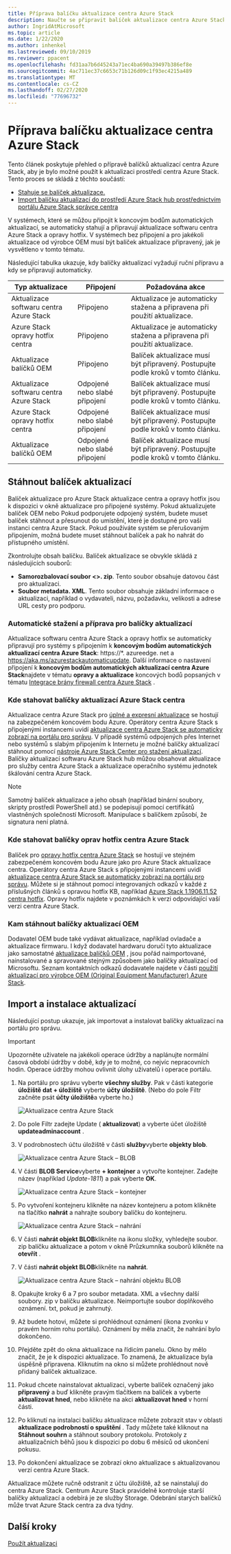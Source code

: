 ```yaml
---
title: Příprava balíčku aktualizace centra Azure Stack
description: Naučte se připravit balíček aktualizace centra Azure Stack.
author: IngridAtMicrosoft
ms.topic: article
ms.date: 1/22/2020
ms.author: inhenkel
ms.lastreviewed: 09/10/2019
ms.reviewer: ppacent
ms.openlocfilehash: fd31aa7b6d45243a71ec4ba690a39497b386ef8e
ms.sourcegitcommit: 4ac711ec37c6653c71b126d09c1f93ec4215a489
ms.translationtype: MT
ms.contentlocale: cs-CZ
ms.lasthandoff: 02/27/2020
ms.locfileid: "77696732"
---
```

# <a name="prepare-an-azure-stack-hub-update-package"></a>Příprava balíčku aktualizace centra Azure Stack

Tento článek poskytuje přehled o přípravě balíčků aktualizací centra Azure Stack, aby je bylo možné použít k aktualizaci prostředí centra Azure Stack. Tento proces se skládá z těchto součástí:

- [Stahuje se balíček aktualizace.](#download-the-update-package)
- [Import balíčku aktualizací do prostředí Azure Stack hub prostřednictvím portálu Azure Stack správce centra](#import-and-install-updates)

V systémech, které se můžou připojit k koncovým bodům automatických aktualizací, se automaticky stahují a připravují aktualizace softwaru centra Azure Stack a opravy hotfix. V systémech bez připojení a pro jakékoli aktualizace od výrobce OEM musí být balíček aktualizace připravený, jak je vysvětleno v tomto tématu.  

Následující tabulka ukazuje, kdy balíčky aktualizací vyžadují ruční přípravu a kdy se připravují automaticky.

| Typ aktualizace | Připojení | Požadována akce |
| --- | --- | --- |
| Aktualizace softwaru centra Azure Stack | Připojeno | Aktualizace je automaticky stažena a připravena při použití aktualizace. |
| Azure Stack opravy hotfix centra | Připojeno | Aktualizace je automaticky stažena a připravena při použití aktualizace. |
| Aktualizace balíčků OEM | Připojeno | Balíček aktualizace musí být připravený. Postupujte podle kroků v tomto článku. |
| Aktualizace softwaru centra Azure Stack | Odpojené nebo slabé připojení | Balíček aktualizace musí být připravený. Postupujte podle kroků v tomto článku. |
| Azure Stack opravy hotfix centra | Odpojené nebo slabé připojení | Balíček aktualizace musí být připravený. Postupujte podle kroků v tomto článku. |
| Aktualizace balíčků OEM | Odpojené nebo slabé připojení | Balíček aktualizace musí být připravený. Postupujte podle kroků v tomto článku. |

## <a name="download-the-update-package"></a>Stáhnout balíček aktualizací
Balíček aktualizace pro Azure Stack aktualizace centra a opravy hotfix jsou k dispozici v okně aktualizace pro připojené systémy. Pokud aktualizujete balíček OEM nebo Pokud podporujete odpojený systém, budete muset balíček stáhnout a přesunout do umístění, které je dostupné pro vaši instanci centra Azure Stack. Pokud používáte systém se přerušovaným připojením, možná budete muset stáhnout balíček a pak ho nahrát do přístupného umístění.

Zkontrolujte obsah balíčku. Balíček aktualizace se obvykle skládá z následujících souborů:

-   **Samorozbalovací soubor \<>. zip**. Tento soubor obsahuje datovou část pro aktualizaci.
- **Soubor metadata. XML**. Tento soubor obsahuje základní informace o aktualizaci, například o vydavateli, názvu, požadavku, velikosti a adrese URL cesty pro podporu.

### <a name="automatic-download-and-preparation-for-update-packages"></a>Automatické stažení a příprava pro balíčky aktualizací
Aktualizace softwaru centra Azure Stack a opravy hotfix se automaticky připravují pro systémy s připojením k **koncovým bodům automatických aktualizací centra Azure Stack**: https://*. azureedge. net a https://aka.ms/azurestackautomaticupdate. Další informace o nastavení připojení k **koncovým bodům automatických aktualizací centra Azure Stack**najdete v tématu **opravy a aktualizace** koncových bodů popsaných v tématu [Integrace brány firewall centra Azure Stack](https://docs.microsoft.com/azure-stack/operator/azure-stack-integrate-endpoints#ports-and-urls-outbound) .

### <a name="where-to-download-azure-stack-hub-update-packages"></a>Kde stahovat balíčky aktualizací Azure Stack centra

Aktualizace centra Azure Stack pro [úplné a expresní aktualizace](https://docs.microsoft.com/azure-stack/operator/azure-stack-updates#update-package-types) se hostují na zabezpečeném koncovém bodu Azure. Operátory centra Azure Stack s připojenými instancemi uvidí [aktualizace centra Azure Stack se automaticky zobrazí na portálu pro správu](https://docs.microsoft.com/azure-stack/operator/azure-stack-update-prepare-package#automatic-download-and-preparation-for-update-packages). V případě systémů odpojených přes Internet nebo systémů s slabým připojením k Internetu je možné balíčky aktualizací stáhnout pomocí [nástroje Azure Stack Center pro stažení aktualizací](https://aka.ms/azurestackupdatedownload). Balíčky aktualizací softwaru Azure Stack hub můžou obsahovat aktualizace pro služby centra Azure Stack a aktualizace operačního systému jednotek škálování centra Azure Stack.

>[!NOTE]
>Samotný balíček aktualizace a jeho obsah (například binární soubory, skripty prostředí PowerShell atd.) se podepisují pomocí certifikátů vlastněných společností Microsoft. Manipulace s balíčkem způsobí, že signatura není platná.


### <a name="where-to-download-azure-stack-hub-hotfix-packages"></a>Kde stahovat balíčky oprav hotfix centra Azure Stack

Balíček pro [opravy hotfix centra Azure Stack](https://docs.microsoft.com/azure-stack/operator/azure-stack-updates#update-package-types) se hostují ve stejném zabezpečeném koncovém bodu Azure jako pro Azure Stack aktualizace centra. Operátory centra Azure Stack s připojenými instancemi uvidí [aktualizace centra Azure Stack se automaticky zobrazí na portálu pro správu](https://docs.microsoft.com/azure-stack/operator/azure-stack-update-prepare-package#automatic-download-and-preparation-for-update-packages). Můžete si je stáhnout pomocí integrovaných odkazů v každé z příslušných článků s opravou hotfix KB, například [Azure Stack 1.1906.11.52 centra hotfix](https://support.microsoft.com/help/4515650). Opravy hotfix najdete v poznámkách k verzi odpovídající vaší verzi centra Azure Stack.

### <a name="where-to-download-oem-update-packages"></a>Kam stáhnout balíčky aktualizací OEM
Dodavatel OEM bude také vydávat aktualizace, například ovladače a aktualizace firmwaru. I když dodavatel hardwaru doručí tyto aktualizace jako samostatné [aktualizace balíčků OEM](https://docs.microsoft.com/azure-stack/operator/azure-stack-updates#update-package-types) , jsou pořád naimportované, nainstalované a spravované stejným způsobem jako balíčky aktualizací od Microsoftu. Seznam kontaktních odkazů dodavatele najdete v části [použití aktualizací pro výrobce OEM (Original Equipment Manufacturer) Azure Stack](https://docs.microsoft.com/azure-stack/operator/azure-stack-update-oem#oem-contact-information).

## <a name="import-and-install-updates"></a>Import a instalace aktualizací

Následující postup ukazuje, jak importovat a instalovat balíčky aktualizací na portálu pro správu.

> [!Important]  
> Upozorněte uživatele na jakékoli operace údržby a naplánujte normální časová období údržby v době, kdy je to možné, co nejvíc nepracovních hodin. Operace údržby mohou ovlivnit úlohy uživatelů i operace portálu.

1.  Na portálu pro správu vyberte **všechny služby**. Pak v části kategorie **úložiště dat + úložiště** vyberte **účty úložiště**. (Nebo do pole Filtr začněte psát **účty úložiště**a vyberte ho.)

    ![Aktualizace centra Azure Stack](./media/azure-stack-update-prepare-package/image1.png) 

1.  Do pole Filtr zadejte Update ( **aktualizovat**) a vyberte účet úložiště **updateadminaccount** .

2.  V podrobnostech účtu úložiště v části **služby**vyberte **objekty blob**.

    ![Aktualizace centra Azure Stack – BLOB](./media/azure-stack-update-prepare-package/image2.png)

1.  V části **BLOB Service**vyberte **+ kontejner** a vytvořte kontejner. Zadejte název (například *Update-1811*) a pak vyberte **OK**.

    ![Aktualizace centra Azure Stack – kontejner](./media/azure-stack-update-prepare-package/image3.png)

1.  Po vytvoření kontejneru klikněte na název kontejneru a potom klikněte na tlačítko **nahrát** a nahrajte soubory balíčku do kontejneru.

    ![Aktualizace centra Azure Stack – nahrání](./media/azure-stack-update-prepare-package/image4.png)

1.  V části **nahrát objekt BLOB**klikněte na ikonu složky, vyhledejte soubor. zip balíčku aktualizace a potom v okně Průzkumníka souborů klikněte na **otevřít** .

2.  V části **nahrát objekt BLOB**klikněte na **nahrát**.

    ![Aktualizace centra Azure Stack – nahrání objektu BLOB](./media/azure-stack-update-prepare-package/image5.png)

1.  Opakujte kroky 6 a 7 pro soubor metadata. XML a všechny další soubory. zip v balíčku aktualizace. Neimportujte soubor doplňkového oznámení. txt, pokud je zahrnutý.

2.  Až budete hotovi, můžete si prohlédnout oznámení (ikona zvonku v pravém horním rohu portálu). Oznámení by měla značit, že nahrání bylo dokončeno.

3.  Přejděte zpět do okna aktualizace na řídicím panelu. Okno by mělo značit, že je k dispozici aktualizace. To znamená, že aktualizace byla úspěšně připravena. Kliknutím na okno si můžete prohlédnout nově přidaný balíček aktualizace.

4.  Pokud chcete nainstalovat aktualizaci, vyberte balíček označený jako **připravený** a buď klikněte pravým tlačítkem na balíček a vyberte **aktualizovat hned**, nebo klikněte na akci **aktualizovat hned** v horní části.

5.  Po kliknutí na instalaci balíčku aktualizace můžete zobrazit stav v oblasti **aktualizace podrobností o spuštění** . Tady můžete také kliknout na **Stáhnout souhrn** a stáhnout soubory protokolu. Protokoly z aktualizačních běhů jsou k dispozici po dobu 6 měsíců od ukončení pokusu.

6.  Po dokončení aktualizace se zobrazí okno aktualizace s aktualizovanou verzí centra Azure Stack.

Aktualizace můžete ručně odstranit z účtu úložiště, až se nainstalují do centra Azure Stack. Centrum Azure Stack pravidelně kontroluje starší balíčky aktualizací a odebírá je ze služby Storage. Odebrání starých balíčků může trvat Azure Stack centra za dva týdny.

## <a name="next-steps"></a>Další kroky

[Použít aktualizaci](azure-stack-apply-updates.md)
